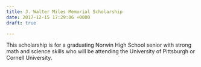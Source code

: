 ```yaml
---
title: J. Walter Miles Memorial Scholarship
date: 2017-12-15 17:29:06 +0000
draft: true

---
```

This scholarship is for a graduating Norwin High School senior with strong math and science skills who will be attending the University of Pittsburgh or Cornell University.